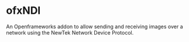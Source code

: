# ofxNDI
An Openframeworks addon to allow sending and receiving images over a network using the NewTek Network Device Protocol.
